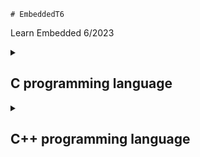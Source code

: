     # EmbeddedT6
Learn Embedded 6/2023

<details>
  <summary><h2>C programming language</h2></summary>
<details> 
    
<summary>BUỔI 1: GIỚI THIỆU </summary>
Một chương trình gồm có:
    
- Thư viện
- Các câu lệnh 
- Hàm & macro 
    
</details>
    
<details>
<summary>BUỔI 2: MACRO & FUNCTION</summary>
Được thực hiện ở quá trình tiền xử lí
    
Ta có thể hiểu đơn giản: 

- MACRO là định nghĩa để dễ dàng gọi và sử dụng.
- FUNTION là Hàm dùng để làm một chức năng nào đó cụ thể.

Macro  | Function
------------- | -------------
Macro là một thủ tục tiền xử lý  | Function là một thủ tục thực thi tại runtime
Được định nghĩa bằng cách sử dụng tiền xử lý (#define)  | Được định nghĩa bằng cách sử dụng cú pháp function
Được sử dụng để thay thế một đoạn mã nào đó trong mã nguồn bằng một giá trị cụ thể  | Được sử dụng để thực thi một tác vụ cụ thể và trả về một giá trị
Được thực hiện trong quá trình biên dịch, trước khi chương trình được thực thi  | Được thực thi trong quá trình chạy chương trình
Không có tham số kiểu dữ liệu  | Có thể có các tham số kiểu dữ liệu khác nhau
Vì biên dịch trước trong mã nguồn nên *Macro* tối ưu về tốc độ nhưng "có thể" làm tăng kích thước chương trình | Vì được lưu cố định trong 1 vùng nhớ nên *Function* tối ưu về kích thước chương trình nếu được gọi nhiều lần nhưng "có thể" không tối ưu tốc độ xử lý

Ví dụ: Tính tổng  2 số
Macro: 
```
#define SUM(x, y) ((x) + (y))
```
Function:
```
int sum(int x, int y) {
    return x + y;
}
```
Cả hai cách trên đều có thể được sử dụng để tính tổng của hai số, tuy nhiên, sử dụng function sẽ cho phép bạn định nghĩa các loại tham số và kiểu dữ liệu khác nhau và trả về một giá trị kiểu dữ liệu cụ thể.
</details>
<details>
<summary>BUỔI 3: STRUCT UNION  </summary> 

- Struct và Union là 2 cấu trúc dữ liệu do lập trình viên định nghĩa bao gồm các biến với kiểu dữ liệu khác nhau. <br/>
- Việc định nghĩa, khai báo biến, truy cập đến các thành phần của struct và union là giống nhau. Tuy nhiên, giữa struct và union có một vài điểm khác nhau sau:

Struct  | Union
------------- | -------------
Size của struct ít nhất bằng tổng size của các thành phần của struct. Sử dụng từ “ít nhất” là vì size struct còn phụ thuộc vào alignment struct. sizeof(A) = 16 (vì sizeof của uint64_t, uint32_t, uint8_t lần lượt là 8, 4, 1 byte nên 1 + 4 là 5 byte nên phải chèn thêm 3 byte bộ nhớ đệm và cho ra lần quét tiếp là 8 byte) ``` struct { uint8_t var1; uint32_t var2; uint64_t var3; } ``` | Size của union bằng size của thành phần có size lớn nhất trong union. sizeof(A) = 8 (kích thước của thành phần lớn nhất trong union là uint64_t là 8 byte) ``` union { uint8_t var1; uint32_t var2; uint64_t var3; } ```
Tại cùng 1 thời điểm run-time, có thể truy cập vào tất cả các thành phần của struct | Tại cùng 1 thời điểm run-time, chỉ có thể truy cập 1 thành phần của union
</details>

<details>
<summary>BUỔI 4: COMPILER - TRÌNH BIÊN DỊCH</summary>      
  
Compiler hay còn gọi là trình biên dịch có thể được hiểu là công việc dịch chuỗi câu lệnh được viết từ một ngôn ngữ lập trình thành chương trình tương đương dưới dạng ngôn ngữ máy tính, thường là ngôn ngữ ở cấp thấp hơn, ngôn ngữ máy. Đơn giản dễ hiểu thì có thể tạm nói là nhờ Complier này mà file .c chúng ta viết mới được dịch thành file .hex .bin để nạp được xuống một MCU bất kỳ.
Quá trình biên dịch.

# 1. Pre-processing (Tiền xử lí)
Bộ tiền xử lý C không phải là một phần của trình biên dịch, mà là một bước riêng biệt trong quá trình biên dịch. Nói một cách đơn giản, Bộ tiền xử lý C chỉ là một công cụ thay thế văn bản và nó hướng dẫn trình biên dịch thực hiện tiền xử lý cần thiết trước khi biên dịch thực tế. Các lệnh tiền xử lí bắt đầu bằng kí tự "#" 
Ví dụ: 
- " #define" :Thay thế các macro
- "#include" :Chèn thêm file khác như các thư viên
Dùng GCC bằng lệnh sau để có file tiền xử lí: gcc -E main.o -o main.i (chuyển từ file .c sang file .i)
# 2. Compiling (Giai đoạn dịch NNBC sang ngôn ngữ Assembly)
Chuyển chúng sang dạng mã Assembly là một ngôn ngữ bậc thấp (hợp ngữ) gần với tập lệnh của bộ vi xử lý.
Quá trình này sẽ biên dịch từ code `.i` sang ngôn ngữ assembly `.s`.
Dùng lệnh `gcc -S -o filename.s filename.c` để có thể xem code sau quá tình compiler.
# 3. Assembling (Hợp ngữ)
Dich chương trình => Sang mã máy 0 và 1
Một tệp mã máy (.obj) sinh ra trong hệ thống sau đó
# 4. Linking (Liên kết)
Trong giai đoạn này mã máy của một chương trình dịch từ nhiều nguồn (file .c hoặc file thư viện .lib) được liên kết lại với nhau để tạo thành chương trình đích duy nhất Mã máy của các hàm thư viện gọi trong chương trình cũng được đưa vào chương trình cuối trong giai đoạn này. Chính vì vậy mà các lỗi liên quan đến việc gọi hàm hay sử dụng biến tổng thể mà không tồn tại sẽ bị phát hiện. Kể cả lỗi viết chương trình chính không có hàm main() cũng được phát hiện trong liên kết.
</details>


<details>
<summary>BUỔI 5: POINTER - CON TRỎ</summary>      
POINTER: Là một biến đặc biệt, dùng để lưu địa chỉ của biến chứ không phải giá trị, được lưu trên ram. Kích thước của biến pointer phụ thuộc vào vi xử lý.

# Normal pointer 
Là con trỏ dùng để lưu địa chỉ của biến đó, kiểu dữ liệu của con biến như thế nào thì kiểu con trỏ cũng vậy.

Ví dụ:

int a = 10 // giả sử có địa chỉ là 0x01
int *ptr = &a = 0x01 // * ptr ở đây là biến con trỏ ptr, do quy tắc đặt tên biến pointer phải có dấu * ở trước.
printf("Dia chi: %p,ptr); // Dia chi 0x01.
printf("Gia tri: %d, *ptr);// * ptr là giá trị của con trỏ ptr trỏ đến.

# Void Pointer
Con trỏ void có thể trỏ đến các vùng nhớ có các kiểu dữ liệu khác nhau.
Con trỏ void không xác định được kiểu dữ liệu của vùng nhớ mà nó trỏ tới, vì vậy không thể truy cập xuất trực tiếp nội dung thông qua toán tử derefernce () được. Mà con trỏ kiểu void cần phải được ép kiểu một cách rõ ràng sang con trỏ có kiểu dữ liệu khác trước khi sử dụng toán tử derefernce ().
```
#include <stdio.h>

void tong(int a,int b){
   printf("tong %d va %d = %d\n", a, b, a + b);
}

int main()
{

   int i = 3;
   double d =12.4;
   char c ='B';

   // con trỏ void có thể trỏ đến bất kỳ địa chỉ nào 
   void *ptr = &i;

   // để lấy giá trị từ con trỏ void ta cần ép kiểu nó
   printf("i = %d\n",*(int *)ptr);

   ptr = &d;
   printf("d = %f\n",*(double *)ptr);

   ptr = &c;
   printf("c = %c\n",*(char *)ptr);

   ptr = &tong;
   ((void (*)(int, int))ptr)(9,1);
   return 0;
}
```
# Null Pointer
Con trỏ null là con trỏ có giá trị và địa chỉ bằng 0.
Khi khai báo 1 con trỏ:
Phải khai báo địa chỉ cho nó.
Nếu mà chưa sử dụng thì gán cho nó con trỏ null.
Hoặc khi khai báo con trỏ và đã sử dụng nó rồi, khi không muốn sử dụng nó nữa thì phải gán nó lại là con trỏ null.
```
    int *ptr = NULL;
```
</details>

<details>
<summary>BUỔI 6: PHÂN VÙNG NHỚ</summary>

![Phân vùng nhớ](https://raw.githubusercontent.com/nvtquyen/EmbeddedT6/main/Picture/phan%20vung%20nho.png)
 
• Text : <br/>
– Quyền truy cập chỉ Read và nó chưa lệnh để thực thi nên tránh sửa đổi instruction. <br/>
– Chứa khai báo hằng số trong chương trình (.rodata) <br/>
• Data: <br/>
– Quyền truy cập là read-write. <br/>
– Chứa biến toàn cục or biến static với giá trị khởi tạo khác không. <br/>
– Được giải phóng khi kết thúc chương trình. <br/>
• Bss: <br/>
– Quyền truy cập là read-write. <br/>
– Chứa biến toàn cục or biến static với giá trị khởi tạo bằng không or không khởi tạo. <br/>
– Được giải phóng khi kết thúc chương trình. <br/>
• Stack: <br/>
– Quyền truy cập là read-write. <br/>
– Được sử dụng cấp phát cho biến local, input parameter của hàm,… <br/>
– Sẽ được giải phóng khi ra khỏi block code/hàm <br/>
• Heap: <br/>
– Quyền truy cập là read-write. <br/>
– Được sử dụng để cấp phát bộ nhớ động như: Malloc, Calloc, … <br/>
– Sẽ được giải phóng khi gọi hàm free,… <br/>

***So sánh Stack và Heap**: 
- Giống nhau: Bộ nhớ Heap và bộ nhớ Stack bản chất đều cùng là vùng nhớ được tạo ra và lưu trữ trong RAM khi chương trình được thực thi.
- Khác nhau:

Stack  | Heap
------------- | -------------
Được dùng để lưu trữ các biến cục bộ trong hàm, tham số truyền vào...Truy cập vào bộ nhớ này rất nhanh và được thực thi khi chương trình được biên dịch. |  Được dùng để lưu trữ vùng nhớ cho những biến con trỏ được cấp phát động bởi các hàm malloc - calloc - realloc (trong C).
Kích thước của bộ nhớ Stack là cố định, tùy thuộc vào từng hệ điều hành, ví dụ hệ điều hành Windows là 1 MB, hệ điều hành Linux là 8 MB (lưu ý là con số có thể khác tùy thuộc vào kiến trúc hệ điều hành của bạn).  | Kích thước của bộ nhớ Heap là không cố định, có thể tăng giảm do đó đáp ứng được nhu cầu lưu trữ dữ liệu của chương trình.
Vùng nhớ Stack được quản lý bởi hệ điều hành, dữ liệu được lưu trong Stack sẽ tự động hủy khi hàm thực hiện xong công việc của mình.  | Vùng nhớ Heap được quản lý bởi lập trình viên (trong C hoặc C++), dữ liệu trong Heap sẽ không bị hủy khi hàm thực hiện xong, điều đó có nghĩa bạn phải tự tay hủy vùng nhớ bằng câu lệnh free (trong C), và delete hoặc delete [] (trong C++), nếu không sẽ xảy ra hiện tượng rò rỉ bộ nhớ.

***Một số lưu ý**:
- Việc tự động dọn vùng nhớ còn tùy thuộc vào trình biên dịch trung gian.
- Vấn đề lỗi xảy ra đối với vùng nhớ: 
    - Stack: bởi vì bộ nhớ Stack cố định nên nếu chương trình bạn sử dụng quá nhiều bộ nhớ vượt quá khả năng lưu trữ của Stack chắc chắn sẽ xảy ra tình trạng tràn bộ nhớ Stack (Stack overflow), các trường hợp xảy ra như bạn khởi tạo quá nhiều biến cục bộ, hàm đệ quy vô hạn,... Ví dụ về tràn bộ nhớ Stack với hàm đệ quy vô hạn:
        ```
        int foo(int x){
            printf("De quy khong gioi han\n");
            return foo(x);
        }
        ```
    - Heap: Nếu bạn liên tục cấp phát vùng nhớ mà không giải phóng thì sẽ bị lỗi tràn vùng nhớ Heap (Heap overflow). Nếu bạn khởi tạo một vùng nhớ quá lớn mà vùng nhớ Heap không thể lưu trữ một lần được sẽ bị lỗi khởi tạo vùng nhớ Heap thất bại. Ví dụ trường hợp khởi tạo vùng nhớ Heap quá lớn:
        ```
        int *A = (int *)malloc(18446744073709551615);
        ```

</details>

<details>
<summary>BUỔI 7: VARIABLE - BIẾN</summary>

# Static Variable - Extern Variable
Là biến CHỈ ĐƯỢC KHỞI TẠO 1 LẦN DUY NHẤT khi gọi hàm lần đầu tiên (Nếu được khởi tại lại nó sẽ bỏ qua dòng lệnh đó) và nó sẽ tiếp tục tồn tại trong suốt vòng đời của chương trình.
Ví dụ: Biến static cục bộ
  
        
        void Count()
        {
        static int temp = 0;
        printf("Temp = %d",temp);
        temp++
        }
        
Ví dụ: biến toàn cục
File test.c có hàm sau: 
        ```
        void display(){
          printf('TEST')
        }
        ```
File main.c như sau:

        
        extern display();
        
        int main(){
          display();
          return 0;
        }
        
# Từ khóa volatile
Trong lập trình nhúng rất thường hay gặp khai báo biến với từ khóa volatile. Việc khai báo biến volatile là rất cần thiết để tránh những lỗi sai khó phát hiện do tính năng optimization của compiler.
- Volatile có nhiệm vụ báo cho Compiler không được tối ưu biến đó.
- Biến này dùng cho các biến mà giá trị của nó có thể thay đổi hoặc có nhiều task RTOS dùng chung 1 biến.
Ví dụ:

        volatile int x = readADC();
  

</details>
</details>







    
<details>
  <summary><h2>C++ programming language</h2></summary>
<details> 

<summary> Class </summary>
    
# Class là gì?  
- Class là một kiểu dữ liệu do người dùng định nghĩa, chứa các dữ liệu và các hàm của riêng nó. Class là một thành phần chính của lập trình hướng đối tượng (OOP).    
- Class định nghĩa các thuộc tính "data members" còn gọi là property và phương thức "member functions" còn gọi là method mà các đối tượng của nó có thể sử dụng.
-  từ khóa class sẽ chỉ điểm bắt đầu của một class sẽ được cài đặt. Class trong C++ giúp tổ chức mã nguồn một cách có cấu trúc và tái sử dụng, đồng thời cho phép ẩn thông tin và triển khai tính kế thừa, đa hình và đóng gói.
# Phạm vi truy cập (Access modifiers):

Access modifier là phạm vi truy cập của các thuộc tính và phương thức sẽ được khai báo bên dưới nó. Có 3 phạm vi truy cập trong C++ là public, private và protecte.

- Public: Các member được khai báo trong Public thì các Object có thể truy cập trực tiếp tới được. Và các User có thể sử dụng và thay đổi các giá trị trong các member này.
    
- Private: Được sử dụng khi bạn muốn chặn User truy cập vào những member khai báo trong phạm vi này, giới hạn truy cập và sửa đổi giá trị của chúng. Sử dụng các member trong Public để truy cập đến các member trong Private.
    
- Protected: Tương tự như Private, nhưng Private thì các class con không thể kết thừa được các member trong Private của class chính, còn Protected thì lại cho phép các class con có thể kế thừa được các member trong protected của class chính.
    
# Constructor
Constructor hay hàm dựng là một hàm đặc biệt.
Constructor là một hàm sẽ có tên trùng với tên của class.
Sẽ được gọi chạy đầu tiên ngay khi chúng ta khởi tạo một object.
''
class SinhVien{
	public: 
		SinhVien(int tuoi, int lop); //có tên trùng với tên của class gọi là contructor
		void hienThi(); //method	
	private: 
		int tuoi; //property
		int lop; //property
};
void SinhVien::hienThi(){
	cout<<"Tuoi: "<<tuoi<<endl;  
	cout<<"Lop "<<lop<<endl;
}
SinhVien::SinhVien(int tuoi,int lop){
	SinhVien::tuoi = tuoi; //class SinhVien có thể truy cập đến tất cả nhưng member nằm trong nó
	SinhVien::lop = lop;
}
int main(){
	// khi có contructor thì nó luôn luôn chạy đầu tiên khi object được khởi tạo.
	// contructor có thể có tham số đầu vào hoặc không có
	SinhVien sv(17,6); //có thể gán giá trị trực tiếp vào khai báo ở public
	sv.hienThi();
	return 0;
}
'' 

</details>

</details>



